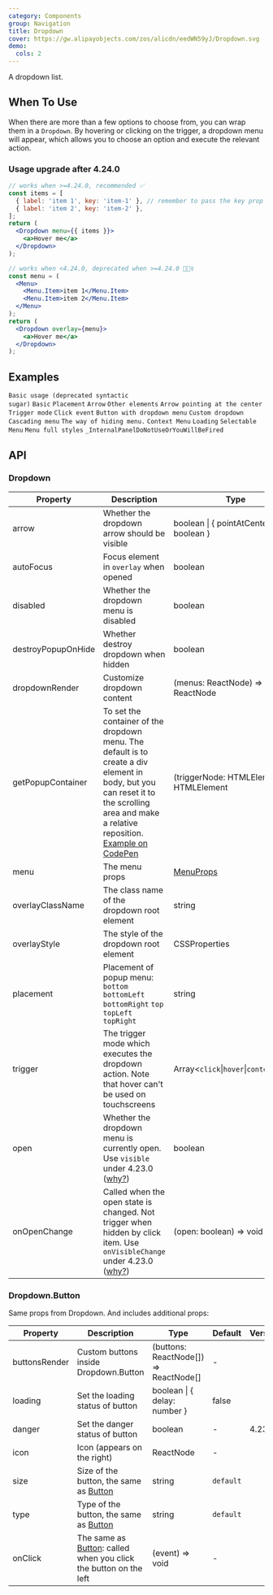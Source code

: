 ```yaml
---
category: Components
group: Navigation
title: Dropdown
cover: https://gw.alipayobjects.com/zos/alicdn/eedWN59yJ/Dropdown.svg
demo:
  cols: 2
---
```


A dropdown list.

## When To Use

When there are more than a few options to choose from, you can wrap them in a `Dropdown`. By hovering or clicking on the trigger, a dropdown menu will appear, which allows you to choose an option and execute the relevant action.

### Usage upgrade after 4.24.0

<Alert message="After version 4.24.0, we provide a simpler usage &lt;Dropdown menu={{ items: [...] }} /&gt; with better performance and potential of writing simpler code style in your applications. Meanwhile, we deprecated the old usage in browser console, we will remove it in antd 5.0."></Alert>

```jsx
// works when >=4.24.0, recommended ✅
const items = [
  { label: 'item 1', key: 'item-1' }, // remember to pass the key prop
  { label: 'item 2', key: 'item-2' },
];
return (
  <Dropdown menu={{ items }}>
    <a>Hover me</a>
  </Dropdown>
);

// works when <4.24.0, deprecated when >=4.24.0 🙅🏻‍♀️
const menu = (
  <Menu>
    <Menu.Item>item 1</Menu.Item>
    <Menu.Item>item 2</Menu.Item>
  </Menu>
);
return (
  <Dropdown overlay={menu}>
    <a>Hover me</a>
  </Dropdown>
);
```

## Examples

<code src="./demo/deprecated.tsx">Basic usage (deprecated syntactic sugar)</code>
<code src="./demo/basic.tsx">Basic</code>
<code src="./demo/placement.tsx">Placement</code>
<code src="./demo/arrow.tsx">Arrow</code>
<code src="./demo/item.tsx">Other elements</code>
<code src="./demo/arrow-center.tsx">Arrow pointing at the center</code>
<code src="./demo/trigger.tsx">Trigger mode</code>
<code src="./demo/event.tsx">Click event</code>
<code src="./demo/dropdown-button.tsx">Button with dropdown menu</code>
<code src="./demo/custom-dropdown.tsx">Custom dropdown</code>
<code src="./demo/sub-menu.tsx">Cascading menu</code>
<code src="./demo/overlay-open.tsx">The way of hiding menu.</code>
<code src="./demo/context-menu.tsx">Context Menu</code>
<code src="./demo/loading.tsx">Loading</code>
<code src="./demo/selectable.tsx">Selectable Menu</code>
<code src="./demo/menu-full.tsx" debug>Menu full styles</code>
<code src="./demo/render-panel.tsx" debug>\_InternalPanelDoNotUseOrYouWillBeFired</code>

## API

### Dropdown

| Property           | Description                                                                                                                                                                                                                                   | Type                                      | Default             | Version |
| ------------------ | --------------------------------------------------------------------------------------------------------------------------------------------------------------------------------------------------------------------------------------------- | ----------------------------------------- | ------------------- | ------- |
| arrow              | Whether the dropdown arrow should be visible                                                                                                                                                                                                  | boolean \| { pointAtCenter: boolean }     | false               |         |
| autoFocus          | Focus element in `overlay` when opened                                                                                                                                                                                                        | boolean                                   | false               | 4.21.0  |
| disabled           | Whether the dropdown menu is disabled                                                                                                                                                                                                         | boolean                                   | -                   |         |
| destroyPopupOnHide | Whether destroy dropdown when hidden                                                                                                                                                                                                          | boolean                                   | false               |         |
| dropdownRender     | Customize dropdown content                                                                                                                                                                                                                    | (menus: ReactNode) => ReactNode           | -                   | 4.24.0  |
| getPopupContainer  | To set the container of the dropdown menu. The default is to create a div element in body, but you can reset it to the scrolling area and make a relative reposition. [Example on CodePen](https://codepen.io/afc163/pen/zEjNOy?editors=0010) | (triggerNode: HTMLElement) => HTMLElement | () => document.body |         |
| menu               | The menu props                                                                                                                                                                                                                                | [MenuProps](/components/menu/#API)        | -                   | 4.24.0  |
| overlayClassName   | The class name of the dropdown root element                                                                                                                                                                                                   | string                                    | -                   |         |
| overlayStyle       | The style of the dropdown root element                                                                                                                                                                                                        | CSSProperties                             | -                   |         |
| placement          | Placement of popup menu: `bottom` `bottomLeft` `bottomRight` `top` `topLeft` `topRight`                                                                                                                                                       | string                                    | `bottomLeft`        |         |
| trigger            | The trigger mode which executes the dropdown action. Note that hover can't be used on touchscreens                                                                                                                                            | Array&lt;`click`\|`hover`\|`contextMenu`> | \[`hover`]          |         |
| open               | Whether the dropdown menu is currently open. Use `visible` under 4.23.0 ([why?](/docs/react/faq#why-open))                                                                                                                                    | boolean                                   | -                   | 4.23.0  |
| onOpenChange       | Called when the open state is changed. Not trigger when hidden by click item. Use `onVisibleChange` under 4.23.0 ([why?](/docs/react/faq#why-open))                                                                                           | (open: boolean) => void                   | -                   | 4.23.0  |

### Dropdown.Button

Same props from Dropdown. And includes additional props:

| Property      | Description                                                                                 | Type                                    | Default   | Version |
| ------------- | ------------------------------------------------------------------------------------------- | --------------------------------------- | --------- | ------- |
| buttonsRender | Custom buttons inside Dropdown.Button                                                       | (buttons: ReactNode\[]) => ReactNode\[] | -         |         |
| loading       | Set the loading status of button                                                            | boolean \| { delay: number }            | false     |         |
| danger        | Set the danger status of button                                                             | boolean                                 | -         | 4.23.0  |
| icon          | Icon (appears on the right)                                                                 | ReactNode                               | -         |         |
| size          | Size of the button, the same as [Button](/components/button/#API)                           | string                                  | `default` |         |
| type          | Type of the button, the same as [Button](/components/button/#API)                           | string                                  | `default` |         |
| onClick       | The same as [Button](/components/button/#API): called when you click the button on the left | (event) => void                         | -         |         |
